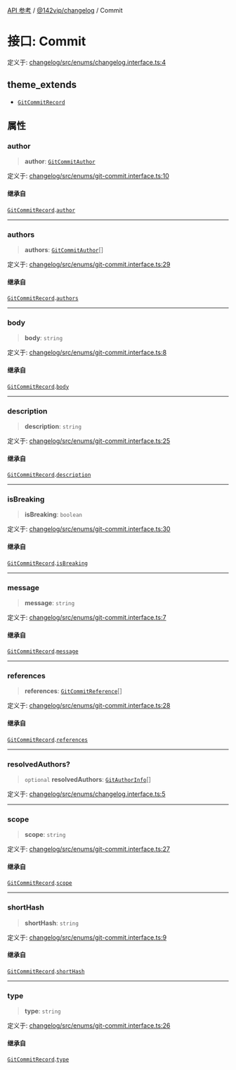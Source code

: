 [API 参考](../../../packages.md) / [@142vip/changelog](../index.md) / Commit

# 接口: Commit

定义于: [changelog/src/enums/changelog.interface.ts:4](https://github.com/142vip/core-x/blob/293ce1057e8ca17514533d1e98d7acd05ef45b34/packages/changelog/src/enums/changelog.interface.ts#L4)

## theme_extends

- [`GitCommitRecord`](GitCommitRecord.md)

## 属性

### author

> **author**: [`GitCommitAuthor`](GitCommitAuthor.md)

定义于: [changelog/src/enums/git-commit.interface.ts:10](https://github.com/142vip/core-x/blob/293ce1057e8ca17514533d1e98d7acd05ef45b34/packages/changelog/src/enums/git-commit.interface.ts#L10)

#### 继承自

[`GitCommitRecord`](GitCommitRecord.md).[`author`](GitCommitRecord.md#author)

***

### authors

> **authors**: [`GitCommitAuthor`](GitCommitAuthor.md)[]

定义于: [changelog/src/enums/git-commit.interface.ts:29](https://github.com/142vip/core-x/blob/293ce1057e8ca17514533d1e98d7acd05ef45b34/packages/changelog/src/enums/git-commit.interface.ts#L29)

#### 继承自

[`GitCommitRecord`](GitCommitRecord.md).[`authors`](GitCommitRecord.md#authors)

***

### body

> **body**: `string`

定义于: [changelog/src/enums/git-commit.interface.ts:8](https://github.com/142vip/core-x/blob/293ce1057e8ca17514533d1e98d7acd05ef45b34/packages/changelog/src/enums/git-commit.interface.ts#L8)

#### 继承自

[`GitCommitRecord`](GitCommitRecord.md).[`body`](GitCommitRecord.md#body)

***

### description

> **description**: `string`

定义于: [changelog/src/enums/git-commit.interface.ts:25](https://github.com/142vip/core-x/blob/293ce1057e8ca17514533d1e98d7acd05ef45b34/packages/changelog/src/enums/git-commit.interface.ts#L25)

#### 继承自

[`GitCommitRecord`](GitCommitRecord.md).[`description`](GitCommitRecord.md#description)

***

### isBreaking

> **isBreaking**: `boolean`

定义于: [changelog/src/enums/git-commit.interface.ts:30](https://github.com/142vip/core-x/blob/293ce1057e8ca17514533d1e98d7acd05ef45b34/packages/changelog/src/enums/git-commit.interface.ts#L30)

#### 继承自

[`GitCommitRecord`](GitCommitRecord.md).[`isBreaking`](GitCommitRecord.md#isbreaking)

***

### message

> **message**: `string`

定义于: [changelog/src/enums/git-commit.interface.ts:7](https://github.com/142vip/core-x/blob/293ce1057e8ca17514533d1e98d7acd05ef45b34/packages/changelog/src/enums/git-commit.interface.ts#L7)

#### 继承自

[`GitCommitRecord`](GitCommitRecord.md).[`message`](GitCommitRecord.md#message)

***

### references

> **references**: [`GitCommitReference`](GitCommitReference.md)[]

定义于: [changelog/src/enums/git-commit.interface.ts:28](https://github.com/142vip/core-x/blob/293ce1057e8ca17514533d1e98d7acd05ef45b34/packages/changelog/src/enums/git-commit.interface.ts#L28)

#### 继承自

[`GitCommitRecord`](GitCommitRecord.md).[`references`](GitCommitRecord.md#references)

***

### resolvedAuthors?

> `optional` **resolvedAuthors**: [`GitAuthorInfo`](GitAuthorInfo.md)[]

定义于: [changelog/src/enums/changelog.interface.ts:5](https://github.com/142vip/core-x/blob/293ce1057e8ca17514533d1e98d7acd05ef45b34/packages/changelog/src/enums/changelog.interface.ts#L5)

***

### scope

> **scope**: `string`

定义于: [changelog/src/enums/git-commit.interface.ts:27](https://github.com/142vip/core-x/blob/293ce1057e8ca17514533d1e98d7acd05ef45b34/packages/changelog/src/enums/git-commit.interface.ts#L27)

#### 继承自

[`GitCommitRecord`](GitCommitRecord.md).[`scope`](GitCommitRecord.md#scope)

***

### shortHash

> **shortHash**: `string`

定义于: [changelog/src/enums/git-commit.interface.ts:9](https://github.com/142vip/core-x/blob/293ce1057e8ca17514533d1e98d7acd05ef45b34/packages/changelog/src/enums/git-commit.interface.ts#L9)

#### 继承自

[`GitCommitRecord`](GitCommitRecord.md).[`shortHash`](GitCommitRecord.md#shorthash)

***

### type

> **type**: `string`

定义于: [changelog/src/enums/git-commit.interface.ts:26](https://github.com/142vip/core-x/blob/293ce1057e8ca17514533d1e98d7acd05ef45b34/packages/changelog/src/enums/git-commit.interface.ts#L26)

#### 继承自

[`GitCommitRecord`](GitCommitRecord.md).[`type`](GitCommitRecord.md#type)

